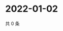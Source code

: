 # 2022-01-02

共 0 条

<!-- BEGIN WEIBO -->
<!-- 最后更新时间 Sun Jan 02 2022 00:23:02 GMT+0800 (China Standard Time) -->

<!-- END WEIBO -->
